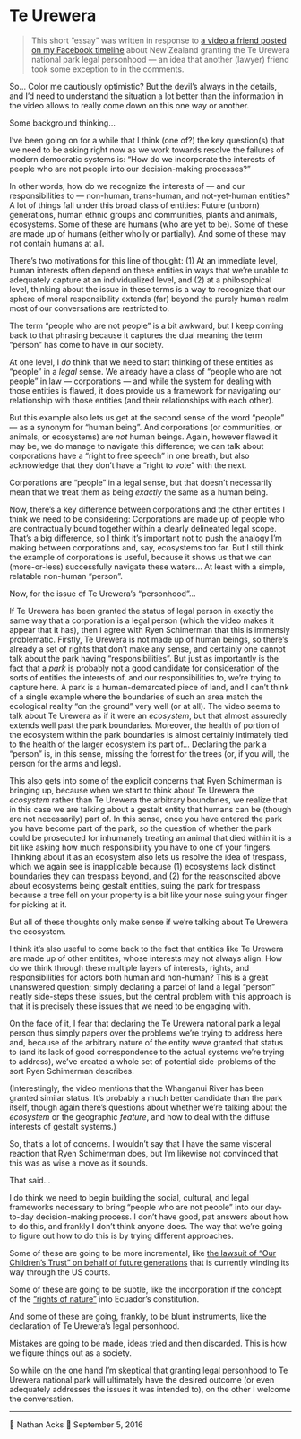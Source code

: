 # Te Urewera

> This short “essay” was written in response to [a video a friend posted on my Facebook timeline](https://www.facebook.com/theguardian/videos/557279487793152/) about New Zealand granting the Te Urewera national park legal personhood — an idea that another (lawyer) friend took some exception to in the comments.

So… Color me cautiously optimistic? But the devil’s always in the details, and I’d need to understand the situation a lot better than the information in the video allows to really come down on this one way or another.

Some background thinking…

I’ve been going on for a while that I think (one of?) the key question(s) that we need to be asking right now as we work towards resolve the failures of modern democratic systems is: “How do we incorporate the interests of people who are not people into our decision-making processes?”

In other words, how do we recognize the interests of — and our responsibilities to — non-human, trans-human, and not-yet-human entities? A lot of things fall under this broad class of entities: Future (unborn) generations, human ethnic groups and communities, plants and animals, ecosystems. Some of these are humans (who are yet to be). Some of these are made up of humans (either wholly or partially). And some of these may not contain humans at all.

There’s two motivations for this line of thought: (1) At an immediate level, human interests often depend on these entities in ways that we’re unable to adequately capture at an individualized level, and (2) at a philosophical level, thinking about the issue in these terms is a way to recognize that our sphere of moral responsibility extends (far) beyond the purely human realm most of our conversations are restricted to.

The term “people who are not people” is a bit awkward, but I keep coming back to that phrasing because it captures the dual meaning the term “person” has come to have in our society.

At one level, I *do* think that we need to start thinking of these entities as “people” in a *legal* sense. We already have a class of “people who are not people” in law — corporations — and while the system for dealing with those entities is flawed, it does provide us a framework for navigating our relationship with those entities (and their relationships with each other).

But this example also lets us get at the second sense of the word “people” — as a synonym for “human being”. And corporations (or communities, or animals, or ecosystems) are *not* human beings. Again, however flawed it may be, we do manage to navigate this difference; we can talk about corporations have a “right to free speech” in one breath, but also acknowledge that they don’t have a “right to vote” with the next.

Corporations are “people” in a legal sense, but that doesn’t necessarily mean that we treat them as being *exactly* the same as a human being.

Now, there’s a key difference between corporations and the other entities I think we need to be considering: Corporations are made up of people who are contractually bound together within a clearly delineated legal scope. That’s a big difference, so I think it’s important not to push the analogy I’m making between corporations and, say, ecosystems too far. But I still think the example of corporations is useful, because it shows us that we can (more-or-less) successfully navigate these waters… At least with a simple, relatable non-human “person”.

Now, for the issue of Te Urewera’s “personhood”…

If Te Urewera has been granted the status of legal person in exactly the same way that a corporation is a legal person (which the video makes it appear that it has), then I agree with Ryen Schimerman that this is immensly problematic. Firstly, Te Urewera is not made up of human beings, so there’s already a set of rights that don’t make any sense, and certainly one cannot talk about the park having “responsibilities”. But just as importantly is the fact that a *park* is probably not a good candidate for consideration of the sorts of entities the interests of, and our responsibilities to, we’re trying to capture here. A park is a human-demarcated piece of land, and I can’t think of a single example where the boundaries of such an area match the ecological reality “on the ground” very well (or at all). The video seems to talk about Te Urewera as if it were an *ecosystem*, but that almost assuredly extends well past the park boundaries. Moreover, the health of portion of the ecosystem within the park boundaries is almost certainly intimately tied to the health of the larger ecosystem its part of… Declaring the park a “person” is, in this sense, missing the forrest for the trees (or, if you will, the person for the arms and legs).

This also gets into some of the explicit concerns that Ryen Schimerman is bringing up, because when we start to think about Te Urewera the *ecosystem* rather than Te Urewera the arbitrary boundaries, we realize that in this case we are talking about a gestalt entity that humans can be (though are not necessarily) part of. In this sense, once you have entered the park you have become part of the park, so the question of whether the park could be prosecuted for inhumanely treating an animal that died within it is a bit like asking how much responsibility you have to one of your fingers. Thinking about it as an ecosystem also lets us resolve the idea of trespass, which we again see is inapplicable because (1) ecosystems lack distinct boundaries they can trespass beyond, and (2) for the reasonscited above about ecosystems being gestalt entities, suing the park for trespass because a tree fell on your property is a bit like your nose suing your finger for picking at it.

But all of these thoughts only make sense if we’re talking about Te Urewera the ecosystem.

I think it’s also useful to come back to the fact that entities like Te Urewera are made up of other entitites, whose interests may not always align. How do we think through these multiple layers of interests, rights, and responsibilities for actors both human and non-human? This is a great unanswered question; simply declaring a parcel of land a legal “person” neatly side-steps these issues, but the central problem with this approach is that it is precisely these issues that we need to be engaging with.

On the face of it, I fear that declaring the Te Urewera national park a legal person thus simply papers over the problems we’re trying to address here and, because of the arbitrary nature of the entity weve granted that status to (and its lack of good correspondence to the actual systems we’re trying to address), we’ve created a whole set of potential side-problems of the sort Ryen Schimerman describes.

(Interestingly, the video mentions that the Whanganui River has been granted similar status. It’s probably a much better candidate than the park itself, though again there’s questions about whether we’re talking about the *ecosystem* or the geographic *feature*, and how to deal with the diffuse interests of gestalt systems.)

So, that’s a lot of concerns. I wouldn’t say that I have the same visceral reaction that Ryen Schimerman does, but I’m likewise not convinced that this was as wise a move as it sounds.

That said…

I do think we need to begin building the social, cultural, and legal frameworks necessary to bring “people who are not people” into our day-to-day decision-making process. I don’t have good, pat answers about how to do this, and frankly I don’t think anyone does. The way that we’re going to figure out how to do this is by trying different approaches.

Some of these are going to be more incremental, like [the lawsuit of “Our Children’s Trust” on behalf of future generations](http://www.ourchildrenstrust.org/us/federal-lawsuit) that is currently winding its way through the US courts.

Some of these are going to be subtle, like the incorporation if the concept of the [“rights of nature”](https://en.m.wikipedia.org/wiki/Rights_of_Nature) into Ecuador’s constitution.

And some of these are going, frankly, to be blunt instruments, like the declaration of Te Urewera’s legal personhood.

Mistakes are going to be made, ideas tried and then discarded. This is how we figure things out as a society.

So while on the one hand I’m skeptical that granting legal personhood to Te Urewera national park will ultimately have the desired outcome (or even adequately addresses the issues it was intended to), on the other I welcome the conversation.

- - - -

👤 Nathan Acks
📅 September 5, 2016
